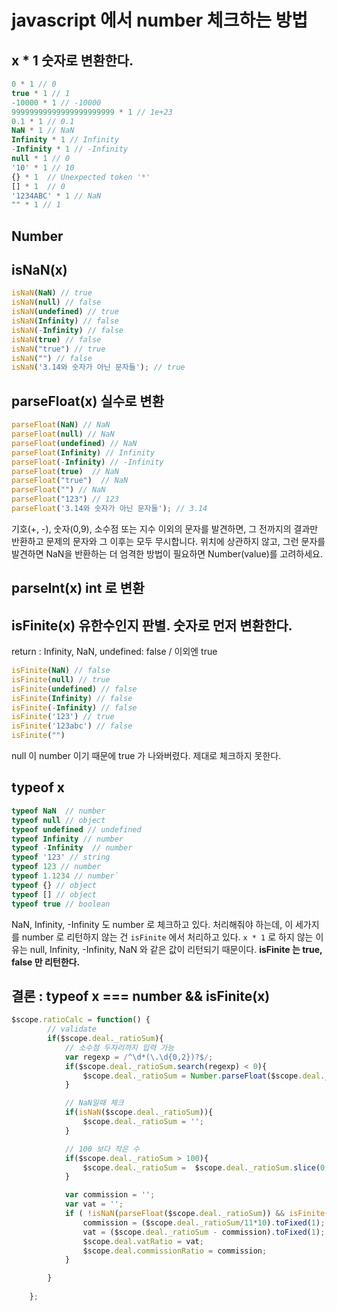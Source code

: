 # javascript 에서 number 체크하는 방법

## x * 1 숫자로 변환한다.

```js
0 * 1 // 0
true * 1 // 1
-10000 * 1 // -10000
99999999999999999999999 * 1 // 1e+23
0.1 * 1 // 0.1
NaN * 1 // NaN
Infinity * 1 // Infinity
-Infinity * 1 // -Infinity
null * 1 // 0
'10' * 1 // 10
{} * 1  // Unexpected token '*'
[] * 1  // 0
'1234ABC' * 1 // NaN
"" * 1 // 1
```

## Number

## isNaN(x)
```js
isNaN(NaN) // true
isNaN(null) // false
isNaN(undefined) // true
isNaN(Infinity) // false
isNaN(-Infinity) // false
isNaN(true) // false
isNaN("true") // true
isNaN("") // false
isNaN('3.14와 숫자가 아닌 문자들'); // true
```

## parseFloat(x) 실수로 변환
```js
parseFloat(NaN) // NaN
parseFloat(null) // NaN
parseFloat(undefined) // NaN
parseFloat(Infinity) // Infinity
parseFloat(-Infinity) // -Infinity
parseFloat(true)  // NaN
parseFloat("true")  // NaN
parseFloat("") // NaN
parseFloat("123") // 123
parseFloat('3.14와 숫자가 아닌 문자들'); // 3.14
```
기호(+, -), 숫자(0,9), 소수점 또는 지수 이외의 문자를 발견하면, 그 전까지의 결과만 반환하고 
문제의 문자와 그 이후는 모두 무시합니다.
위치에 상관하지 않고, 그런 문자를 발견하면 NaN을 반환하는 더 엄격한 방법이 필요하면 Number(value)를 고려하세요.  

## parseInt(x) int 로 변환

## isFinite(x) 유한수인지 판별. **숫자로 먼저 변환한다.**
return : Infinity, NaN, undefined: false / 이외엔 true
```js
isFinite(NaN) // false
isFinite(null) // true
isFinite(undefined) // false
isFinite(Infinity) // false
isFinite(-Infinity) // false
isFinite('123') // true
isFinite('123abc') // false
isFinite("")
```
null 이 number 이기 때문에 true 가 나와버렸다. 제대로 체크하지 못한다.

## typeof x
```js
typeof NaN  // number
typeof null // object
typeof undefined // undefined
typeof Infinity // number
typeof -Infinity  // number
typeof '123' // string
typeof 123 // number
typeof 1.1234 // number`
typeof {} // object
typeof [] // object
typeof true // boolean
```
NaN, Infinity, -Infinity 도 number 로 체크하고 있다. 처리해줘야 하는데, 
이 세가지를 number 로 리턴하지 않는 건 `isFinite` 에서 처리하고 있다.
`x * 1` 로 하지 않는 이유는 null, Infinity, -Infinity, NaN 와 같은 값이 리턴되기 때문이다.
**isFinite 는 true, false 만 리턴한다.**
 
## 결론 : typeof x === number && isFinite(x) 



```js
$scope.ratioCalc = function() {
        // validate
        if($scope.deal._ratioSum){
            // 소수점 두자리까지 입력 가능
            var regexp = /^\d*(\.\d{0,2})?$/;
            if($scope.deal._ratioSum.search(regexp) < 0){
                $scope.deal._ratioSum = Number.parseFloat($scope.deal._ratioSum).toFixed(2);
            }

            // NaN일때 체크
            if(isNaN($scope.deal._ratioSum)){
                $scope.deal._ratioSum = '';
            }

            // 100 보다 작은 수
            if($scope.deal._ratioSum > 100){
                $scope.deal._ratioSum =  $scope.deal._ratioSum.slice(0,-1);
            }

            var commission = '';
            var vat = '';
            if ( !isNaN(parseFloat($scope.deal._ratioSum)) && isFinite($scope.deal._ratioSum) ) {
                commission = ($scope.deal._ratioSum/11*10).toFixed(1);
                vat = ($scope.deal._ratioSum - commission).toFixed(1);
                $scope.deal.vatRatio = vat;
                $scope.deal.commissionRatio = commission;
            }

        }
        
    };
```